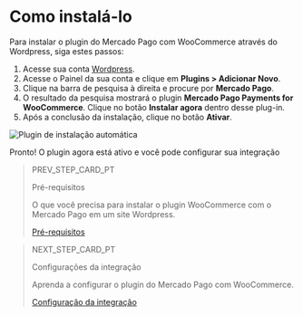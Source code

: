# Como instalá-lo

Para instalar o plugin do Mercado Pago com WooCommerce através do Wordpress, siga estes passos:

1. Acesse sua conta [Wordpress](https://wordpress.com/).
2. Acesse o Painel da sua conta e clique em **Plugins > Adicionar Novo**.
3. Clique na barra de pesquisa à direita e procure por **Mercado Pago**.
4. O resultado da pesquisa mostrará o plugin **Mercado Pago Payments for WooCommerce**. Clique no botão **Instalar agora** dentro desse plug-in.
5. Após a conclusão da instalação, clique no botão **Ativar**.

![Plugin de instalação automática](/images/woocommerce/es_automatic_install_02.gif)

Pronto! O plugin agora está ativo e você pode configurar sua integração

> PREV_STEP_CARD_PT
>
> Pré-requisitos
>
> O que você precisa para instalar o plugin WooCommerce com o Mercado Pago em um site Wordpress.
>
> [Pré-requisitos](/developers/pt/docs/woocommerce/previous-requirements)

> NEXT_STEP_CARD_PT
>
> Configurações da integração
>
> Aprenda a configurar o plugin do Mercado Pago com WooCommerce.
>
> [Configuração da integração](/developers/pt/docs/woocommerce/integration-configuration)